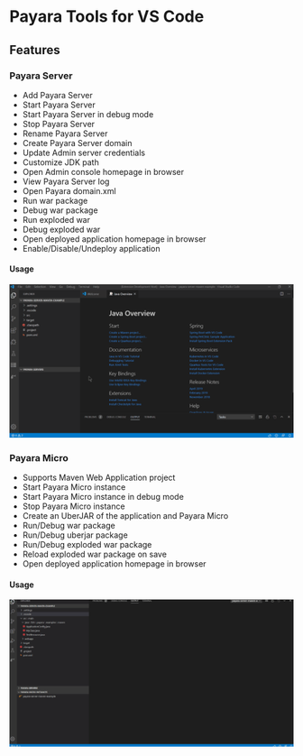 # Payara Tools for VS Code

## Features

### Payara Server
* Add Payara Server
* Start Payara Server
* Start Payara Server in debug mode
* Stop Payara Server
* Rename Payara Server
* Create Payara Server domain
* Update Admin server credentials
* Customize JDK path
* Open Admin console homepage in browser
* View Payara Server log
* Open Payara domain.xml
* Run war package
* Debug war package
* Run exploded war
* Debug exploded war
* Open deployed application homepage in browser
* Enable/Disable/Undeploy application

#### Usage

![start server and deploy application](resources/PayaraServer.gif)

### Payara Micro
* Supports Maven Web Application project
* Start Payara Micro instance
* Start Payara Micro instance in debug mode
* Stop Payara Micro instance
* Create an UberJAR of the application and Payara Micro
* Run/Debug war package
* Run/Debug uberjar package
* Run/Debug exploded war package
* Reload exploded war package on save
* Open deployed application homepage in browser

#### Usage

![start micro instance](resources/PayaraMicro.gif)